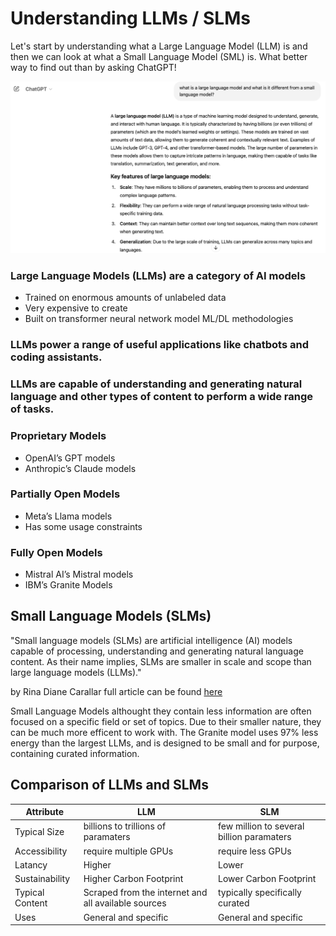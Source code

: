 # Understanding LLMs / SLMs 

Let's start by understanding what a Large Language Model (LLM) is and then we can look at what a Small Language Model (SML) is.  What better way to find out than by asking ChatGPT!

![What is an LLM and how are they different from SLMs](images/image1.png)

### Large Language Models (LLMs) are a category of AI models
- Trained on enormous amounts of unlabeled data
- Very expensive to create
- Built on transformer neural network model ML/DL methodologies

### LLMs power a range of useful applications like chatbots and coding assistants. 

### LLMs are capable of understanding and generating natural language and other types of content to perform a wide range of tasks.

### Proprietary Models 
- OpenAI’s GPT models  
- Anthropic’s Claude models 

### Partially Open Models 
- Meta’s Llama models 
- Has some usage constraints

### Fully Open Models 
- Mistral AI’s Mistral models 
- IBM’s Granite Models




## Small Language Models (SLMs)

"Small language models (SLMs) are artificial intelligence (AI) models capable of processing, understanding and generating natural language content. As their name implies, SLMs are smaller in scale and scope than large language models (LLMs)."

by Rina Diane Carallar  full article can be found [here](https://www.ibm.com/think/topics/small-language-models#:~:text=Small%20language%20models%20(SLMs)%20are,large%20language%20models%20(LLMs).)

Small Language Models althought they contain less information are often focused on a specific field or set of topics.  Due to their smaller nature, they can be much more efficent to work with.   The Granite model uses 97% less energy than the largest LLMs, and is designed to be small and for purpose, containing curated information. 

## Comparison of LLMs and SLMs


| Attribute | LLM | SLM | 
| --- | --- | --- |
| Typical Size | billions to trillions of paramaters| few million to several billion paramaters|
| Accessibility | require multiple GPUs | require less GPUs |
| Latancy | Higher | Lower |
| Sustainability |Higher Carbon Footprint| Lower Carbon Footprint|
| Typical Content | Scraped from the internet and all available sources | typically specifically curated |
| Uses | General and specific| General and specific |